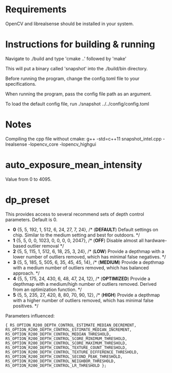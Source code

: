 # Requirements

OpenCV and librealsense should be installed in your system.

# Instructions for building & running

Navigate to ./build and type 'cmake ..' followed by 'make'

This will put a binary called 'snapshot' into the ./build/bin directory.

Before running the program, change the config.toml file to your specifications.

When running the program, pass the config file path as an argument.

To load the default config file, run ./snapshot ../../config/config.toml

# Notes

Compiling the cpp file without cmake: g++ -std=c++11 snapshot_intel.cpp -lrealsense -lopencv_core -lopencv_highgui


# auto_exposure_mean_intensity

Value from 0 to 4095.

# dp_preset

This provides access to several recommend sets of depth control parameters. Default is 0.

* __0__ {5, 5, 192,  1,  512, 6, 24, 27,  7,   24}, /* (__DEFAULT__)   Default settings on chip. Similar to the medium setting and best for outdoors. */
* __1__ {5, 5,   0,  0, 1023, 0,  0,  0,  0, 2047}, /* (__OFF__)       Disable almost all hardware-based outlier removal */
* __2__ {5, 5, 115,  1,  512, 6, 18, 25,  3,   24}, /* (__LOW__)       Provide a depthmap with a lower number of outliers removed, which has minimal false negatives. */
* __3__ {5, 5, 185,  5,  505, 6, 35, 45, 45,   14}, /* (__MEDIUM__)    Provide a depthmap with a medium number of outliers removed, which has balanced approach. */
* __4__ {5, 5, 175, 24,  430, 6, 48, 47, 24,   12}, /* (__OPTIMIZED__) Provide a depthmap with a medium/high number of outliers removed. Derived from an optimization function. */
* __5__ {5, 5, 235, 27,  420, 8, 80, 70, 90,   12}, /* (__HIGH__)      Provide a depthmap with a higher number of outliers removed, which has minimal false positives. */

Parameters influenced:

`
{
        RS_OPTION_R200_DEPTH_CONTROL_ESTIMATE_MEDIAN_DECREMENT,
        RS_OPTION_R200_DEPTH_CONTROL_ESTIMATE_MEDIAN_INCREMENT,
        RS_OPTION_R200_DEPTH_CONTROL_MEDIAN_THRESHOLD,
        RS_OPTION_R200_DEPTH_CONTROL_SCORE_MINIMUM_THRESHOLD,
        RS_OPTION_R200_DEPTH_CONTROL_SCORE_MAXIMUM_THRESHOLD,
        RS_OPTION_R200_DEPTH_CONTROL_TEXTURE_COUNT_THRESHOLD, 
        RS_OPTION_R200_DEPTH_CONTROL_TEXTURE_DIFFERENCE_THRESHOLD,
        RS_OPTION_R200_DEPTH_CONTROL_SECOND_PEAK_THRESHOLD,
        RS_OPTION_R200_DEPTH_CONTROL_NEIGHBOR_THRESHOLD,
        RS_OPTION_R200_DEPTH_CONTROL_LR_THRESHOLD
    };
`


